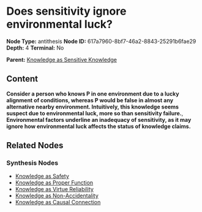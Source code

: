 # Does sensitivity ignore environmental luck?

**Node Type:** antithesis
**Node ID:** 617a7960-8bf7-46a2-8843-25291b6fae29
**Depth:** 4
**Terminal:** No

**Parent:** [Knowledge as Sensitive Knowledge](knowledge-as-sensitive-knowledge-synthesis-1b6887db-1b6b-49f0-a2f6-10d280c47ea6.md)

## Content

**Consider a person who knows P in one environment due to a lucky alignment of conditions, whereas P would be false in almost any alternative nearby environment. Intuitively, this knowledge seems suspect due to environmental luck, more so than sensitivity failure.**, **Environmental factors underline an inadequacy of sensitivity, as it may ignore how environmental luck affects the status of knowledge claims.**

## Related Nodes

### Synthesis Nodes

- [Knowledge as Safety](knowledge-as-safety-synthesis-1552e1fa-e52b-4f89-a89d-3fcaf78580d2.md)
- [Knowledge as Proper Function](knowledge-as-proper-function-synthesis-ee3004b0-ddda-4be3-ab77-2cc8fa574c1a.md)
- [Knowledge as Virtue Reliability](knowledge-as-virtue-reliability-synthesis-90cc4dad-a215-4de5-acc5-5f8d8e17291e.md)
- [Knowledge as Non-Accidentality](knowledge-as-non-accidentality-synthesis-89c56833-3686-458d-93b6-3daee02b98ae.md)
- [Knowledge as Causal Connection](knowledge-as-causal-connection-synthesis-05c57514-bd74-4edb-9c6f-6af116b0bb3a.md)
